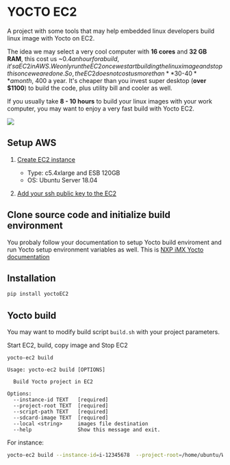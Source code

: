 
# YOCTO EC2  
  
A project with some tools that may help embedded linux developers build linux image with Yocto on EC2.  
  
The idea we may select a very cool computer with **16 cores** and **32 GB RAM**, this cost us ~$0.4 an hour for a build, it's a EC2 in AWS. We only run the EC2 once we start building the linux image and stop this once we are done. So, the EC2 does not cost us more than **$30-$40** a month, ~$400 a year. It's cheaper than you invest super desktop (**over $1100**) to build the code, plus utility bill and cooler as well.  

If you usually take **8 - 10 hours** to build your linux images with your work computer, you may want to enjoy a very fast build with Yocto EC2.

  
![](https://lh3.googleusercontent.com/C6a7PYTqcXImoVVdXW0JQMc00rTbUrP0LIe9P5nvZ_YQdF1Z1vMPX4k9mHvVL9SoqKrweRm0Ua5wYJMAYOoqjIrM0rlrSeyWufubRefiGIMrJBpZQiyzk0YKC9bWmeypSxCT3lSknWLhdClEGNwxEpL7FpZgfFTM5CnvpLNmVYLUZG6eBoAt7fNm73-BzOLOSKChQWh_b-QaJ-HDhPAiZh6iq4vDjk3IHPh5EmlLy_xpkLeAGlRq9tpwG-fiYx3nWXdro7Vp_6_RIHOj7LSqne5vLgqDCH3NFpMk9zbOKLF_8Nkhccm8LD5ImCuw_Ao91pyzCKTsRcuEAkajlhpR0NY1Q_UgBK_25UFe1i5YNsFhqM7YI8Oro1QsfA39c9lh3EMUZmfF1ChG3Kgil4Pr9OVJZu-8w10QaWa2yFwU_Zy04Y8BGjtAIfoOeJKbC_fgas7qCjEJMtDNt65TgBFP6hf9_v7tLN9Jxtb5LLffqTjx2qGULks6YfICgBpnQak9Nf4EGvFxgTioNrOdU5rGzrpBFeyMQVC3e_8Y30dzfPU5gTWOEAUXaM72hRRIugwVSiiKfMSGe6Z2P42aHNgbZg0P6_juH57iSK3F_TkbMYTB7docSrmUUTI7o8ClRb5GTZDdmksygfWnynMFxMxz-Wuxs5pykl-w45BDX9hptSabvkk-DzMDdsJeKMJq3J3__lqVu0QtcZSTyyqLRm0hOhfyrQ=w484-h766-no)  
  
## Setup AWS  
  
1. [Create EC2 instance](https://docs.aws.amazon.com/efs/latest/ug/gs-step-one-create-ec2-resources.html)
  
   - Type: c5.4xlarge and ESB 120GB  
   - OS: Ubuntu Server 18.04  
   
2. [Add your ssh public key to the EC2](https://hackernoon.com/add-new-users-to-ec2-and-give-ssh-key-access-d2abd084f30c) 
  
## Clone source code and initialize build environment  
  
You probaly follow your documentation to setup Yocto build enviroment and run Yocto setup environment variables as well. This is [NXP iMX Yocto documentation](https://drive.google.com/file/d/1XbPk4_y0rrc17M1MAjvSScyB2tVBnKYc/view?usp=sharing)
  
## Installation  
  
```bash  
pip install yoctoEC2
```  
 
## Yocto build  
  
You may want to modify build script `build.sh` with your project parameters.  
  
Start EC2, build, copy image and Stop EC2  
```
yocto-ec2 build

Usage: yocto-ec2 build [OPTIONS]

  Build Yocto project in EC2

Options:
  --instance-id TEXT   [required]
  --project-root TEXT  [required]
  --script-path TEXT   [required]
  --sdcard-image TEXT  [required]
  --local <string>     images file destination
  --help               Show this message and exit.
```

For instance:

```bash  
yocto-ec2 build --instance-id=i-12345678  --project-root=/home/ubuntu/Workspace/iMX6ULEVK/ --script-path=./build.sh --sdcard-image=/home/ubuntu/Workspace/iMX6ULEVK/build/tmp/deploy/images/imx6ulevk/core-image-base-imx6ulevk.sdcard.bz2
```